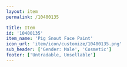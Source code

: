 ```yaml
---
layout: item
permalink: /10400135

title: Item
id: '10400135'
item_name: 'Pig Snout Face Paint'
icon_url: 'item/icon/customize/10400135.png'
sub_header: ['Gender: Male', 'Cosmetic']
footer: ['Untradable, Unsellable']
---
```


